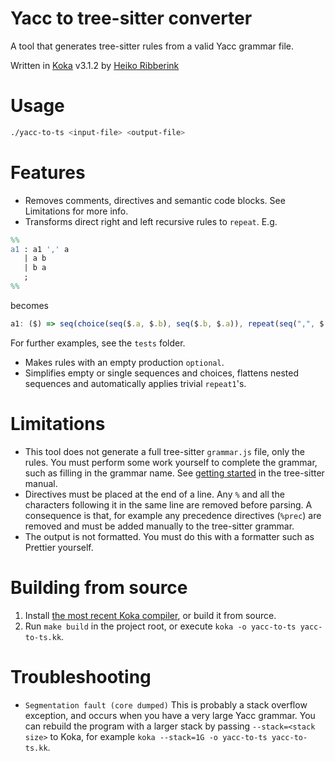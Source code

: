 # Yacc to tree-sitter converter

A tool that generates tree-sitter rules from a valid Yacc grammar file.

Written in [Koka](https://github.com/koka-lang/koka) v3.1.2 by [Heiko Ribberink](https://github.com/heikoribberink)

# Usage
```sh
./yacc-to-ts <input-file> <output-file>
```

# Features
- Removes comments, directives and semantic code blocks. See Limitations for more info.
- Transforms direct right and left recursive rules to `repeat`. E.g.
```yacc
%%
a1 : a1 ',' a
   | a b
   | b a
   ;
%%
```
becomes
```js
a1: ($) => seq(choice(seq($.a, $.b), seq($.b, $.a)), repeat(seq(",", $.a))),
```
For further examples, see the `tests` folder.
- Makes rules with an empty production `optional`.
- Simplifies empty or single sequences and choices, flattens nested sequences and automatically applies trivial `repeat1`'s.

# Limitations
- This tool does not generate a full tree-sitter `grammar.js` file, only the rules. You must perform some work yourself to complete the grammar, such as filling in the grammar name. See [getting started](https://tree-sitter.github.io/tree-sitter/creating-parsers/1-getting-started.html) in the tree-sitter manual.
- Directives must be placed at the end of a line. Any `%` and all the characters following it in the same line are removed before parsing. A consequence is that, for example any precedence directives (`%prec`) are removed and must be added manually to the tree-sitter grammar.
- The output is not formatted. You must do this with a formatter such as Prettier yourself.

# Building from source
1. Install [the most recent Koka compiler](https://koka-lang.github.io/koka/doc/index.html#install), or build it from source.
2. Run `make build` in the project root, or execute `koka -o yacc-to-ts yacc-to-ts.kk`.

# Troubleshooting
- `Segmentation fault (core dumped)` This is probably a stack overflow exception, and occurs when you have a very large Yacc grammar. You can rebuild the program with a larger stack by passing `--stack=<stack size>` to Koka, for example `koka --stack=1G -o yacc-to-ts yacc-to-ts.kk`.
